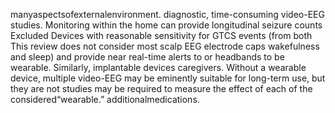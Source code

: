 manyaspectsofexternalenvironment.
diagnostic, time-consuming video-EEG studies. Monitoring
within the home can provide longitudinal seizure counts
Excluded Devices with reasonable sensitivity for GTCS events (from both
This review does not consider most scalp EEG electrode caps wakefulness and sleep) and provide near real-time alerts to
or headbands to be wearable. Similarly, implantable devices caregivers. Without a wearable device, multiple video-EEG
may be eminently suitable for long-term use, but they are not studies may be required to measure the effect of each of the
considered“wearable.” additionalmedications.